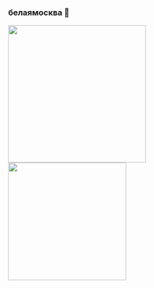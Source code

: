 ### белаямосква 👋

<div>
  
  <a href="https://github.com/WhiteMoscou">
  <img height="280em" src="https://github-readme-stats.vercel.app/api?username=WhiteMoscou&show_icons=true&theme=tokyonight">
  <img height="240em" src="https://github-readme-stats.vercel.app/api/top-langs/?username=WhiteMoscou&layout=compact&theme=tokyonight">
</div>
